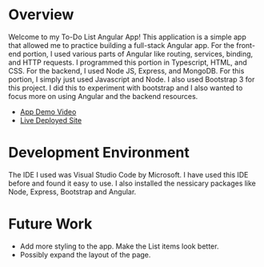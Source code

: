 # Overview

Welcome to my To-Do List Angular App! This application is a simple app that allowed me to practice building a full-stack Angular app. For the front-end portion, I used various parts of Angular like routing, services, binding, and HTTP requests.  I programmed this portion in Typescript, HTML, and CSS.  For the backend, I used Node JS, Express, and MongoDB.  For this portion, I simply just used Javascript and Node. I also used Bootstrap 3 for this project. I did this to experiment with bootstrap and I also wanted to focus more on using Angular and the backend resources.


* [App Demo Video](http://youtu.be/rSvn1qME2ho?hd=1)
* [Live Deployed Site](https://github.com/mdowns1999/todo-list)

# Development Environment

The IDE I used was Visual Studio Code by Microsoft.  I have used this IDE before and found it easy to use.  I also installed the nessicary packages like Node, Express, Bootstrap and Angular.

# Future Work
* Add more styling to the app. Make the List items look better.
* Possibly expand the layout of the page.

